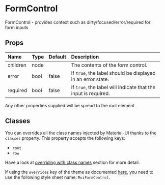 # FormControl

FormControl - provides context such as dirty/focused/error/required for form inputs

## Props
| Name | Type | Default | Description |
|:-----|:-----|:--------|:------------|
| children | node |  | The contents of the form control. |
| error | bool | false | If `true`, the label should be displayed in an error state. |
| required | bool | false | If `true`, the label will indicate that the input is required. |

Any other properties supplied will be spread to the root element.
## Classes

You can overrides all the class names injected by Material-UI thanks to the `classes` property.
This property accepts the following keys:
- `root`
- `row`

Have a look at [overriding with class names](/customization/overrides#overriding-with-class-names)
section for more detail.

If using the `overrides` key of the theme as documented
[here](/customization/themes#customizing-all-instances-of-a-component-type),
you need to use the following style sheet name: `MuiFormControl`.
